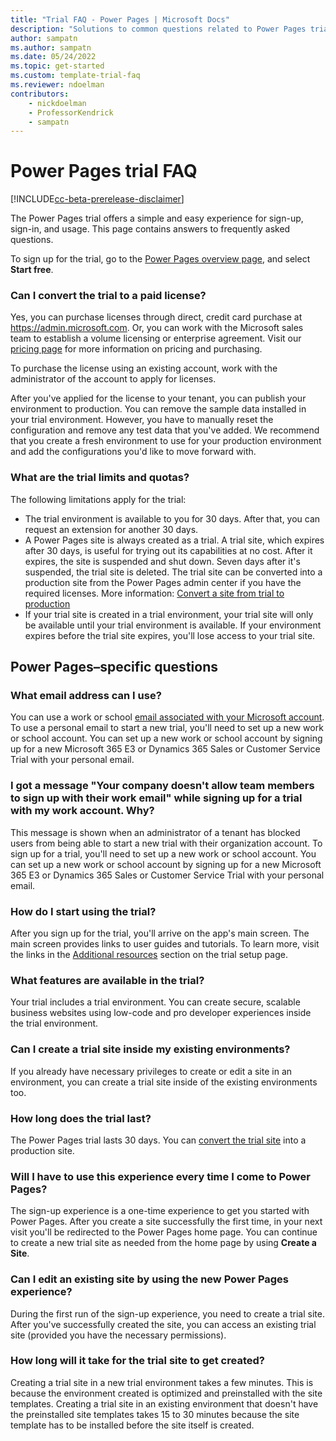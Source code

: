 ```yaml
---  
title: "Trial FAQ - Power Pages | Microsoft Docs"
description: "Solutions to common questions related to Power Pages trial setup and management. Learn how to resolve platform and app-specific issues."
author: sampatn
ms.author: sampatn
ms.date: 05/24/2022
ms.topic: get-started
ms.custom: template-trial-faq
ms.reviewer: ndoelman
contributors:
    - nickdoelman
    - ProfessorKendrick
    - sampatn
---
```


# Power Pages trial FAQ

[!INCLUDE[cc-beta-prerelease-disclaimer](../includes/cc-beta-prerelease-disclaimer.md)]

The Power Pages trial offers a simple and easy experience for sign-up, sign-in, and usage. This page contains answers to frequently asked questions.

To sign up for the trial, go to the [Power Pages overview page](https://powerpages.microsoft.com/), and select **Start free**.

### Can I convert the trial to a paid license?

Yes, you can purchase licenses through direct, credit card purchase at https://admin.microsoft.com. Or, you can work with the Microsoft sales team to establish a volume licensing or enterprise agreement. Visit our [pricing page](https://powerapps.microsoft.com/pricing/) for more information on pricing and purchasing. 

To purchase the license using an existing account, work with the administrator of the account to apply for licenses. 

After you've applied for the license to your tenant, you can publish your environment to production. You can remove the sample data installed in your trial environment. However, you have to manually reset the configuration and remove any test data that you've added. We recommend that you create a fresh environment to use for your production environment and add the configurations you'd like to move forward with. 

### What are the trial limits and quotas?

The following limitations apply for the trial:
- The trial environment is available to you for 30 days. After that, you can request an extension for another 30 days.
- A Power Pages site is always created as a trial. A trial site, which expires after 30 days, is useful for trying out its capabilities at no cost. After it expires, the site is suspended and shut down. Seven days after it's suspended, the trial site is deleted. The trial site can be converted into a production site from the Power Pages admin center if you have the required licenses. More information: [Convert a site from trial to production](/power-apps/maker/portals/admin/convert-portal#convert-a-portal-from-trial-to-production)
- If your trial site is created in a trial environment, your trial site will only be available until your trial environment is available. If your environment expires before the trial site expires, you'll lose access to your trial site. 

## Power Pages–specific questions

### What email address can I use?

You can use a work or school [email associated with your Microsoft account](https://support.microsoft.com/windows/what-is-a-microsoft-account-4a7c48e9-ff5a-e9c6-5a5c-1a57d66c3bfa).
To use a personal email to start a new trial, you'll need to set up a new work or school account. You can set up a new work or school account by signing up for a new Microsoft 365 E3 or Dynamics 365 Sales or Customer Service Trial with your personal email.

### I got a message "Your company doesn't allow team members to sign up with their work email" while signing up for a trial with my work account. Why?

This message is shown when an administrator of a tenant has blocked users from being able to start a new trial with their organization account. To sign up for a trial, you'll need to set up a new work or school account. You can set up a new work or school account by signing up for a new Microsoft 365 E3 or Dynamics 365 Sales or Customer Service Trial with your personal email.

### How do I start using the trial?

After you sign up for the trial, you'll arrive on the app's main screen. The main screen provides links to user guides and tutorials. To learn more, visit the links in the [Additional resources](trial-signup.md#additional-resources) section on the trial setup page.

### What features are available in the trial?

Your trial includes a trial environment. You can create secure, scalable business websites using low-code and pro developer experiences inside the trial environment. 

### Can I create a trial site inside my existing environments?

If you already have necessary privileges to create or edit a site in an environment, you can create a trial site inside of the existing environments too. 

### How long does the trial last?

The Power Pages trial lasts 30 days. You can [convert the trial site](/power-apps/maker/portals/admin/convert-portal#convert-a-portal-from-trial-to-production) into a production site.  

### Will I have to use this experience every time I come to Power Pages? 

The sign-up experience is a one-time experience to get you started with Power Pages. After you create a site successfully the first time, in your next visit you'll be redirected to the Power Pages home page. You can continue to create a new trial site as needed from the home page by using **Create a Site**. 

### Can I edit an existing site by using the new Power Pages experience?

During the first run of the sign-up experience, you need to create a trial site. After you've successfully created the site, you can access an existing trial site (provided you have the necessary permissions). 

### How long will it take for the trial site to get created? 

Creating a trial site in a new trial environment takes a few minutes.  This is because the environment created is optimized and preinstalled with the site templates. Creating a trial site in an existing environment that doesn't have the preinstalled site templates takes 15 to 30 minutes because the site template has to be installed before the site itself is created. 



